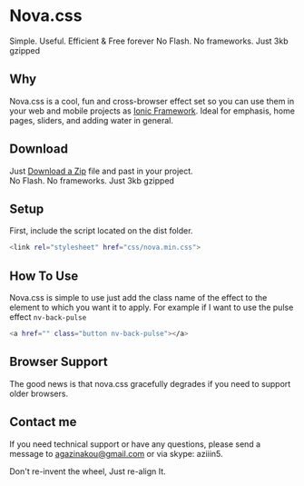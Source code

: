 # Nova.css

Simple. Useful. Efficient & Free forever
No Flash. No frameworks. Just 3kb gzipped

## Why

Nova.css is a cool, fun and cross-browser effect set so you can use them in your web and mobile projects as [Ionic Framework](https://ionicframework.com/). Ideal for emphasis, home pages, sliders, and adding water in general. 

## Download

Just [Download a Zip](https://github.com/agazinakou/Nova/archive/master.zip) file and past in your project. <br>
                                    No Flash. No frameworks. Just 3kb gzipped

## Setup

First, include the script located on the dist folder.
```bash
<link rel="stylesheet" href="css/nova.min.css">
```
        
## How To Use

Nova.css is simple to use just add the class name of the effect to the element to which you want it to apply. For example if I want to use the pulse effect `nv-back-pulse`

```bash
<a href="" class="button nv-back-pulse"></a>
```

## Browser Support

The good news is that nova.css gracefully degrades if you need to support older browsers.

## Contact me 

If you need technical support or have any questions, please send a message to agazinakou@gmail.com or via skype: aziiin5.

Don't re-invent the wheel, Just re-align It.